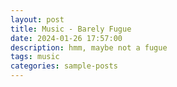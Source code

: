 ```yaml
---
layout: post
title: Music - Barely Fugue 
date: 2024-01-26 17:57:00
description: hmm, maybe not a fugue
tags: music
categories: sample-posts
---
```

<div id="embed-container" style="width: 900px; height: 1165px;"></div>
<script src="https://prod.flat-cdn.com/embed-js/v2.3.0/embed.min.js"></script>
<script>
  var container = document.getElementById('embed-container');
  var embed = new Flat.Embed(container, {
    score: '67782a1662093a7921e5fd4b',
    embedParams: {
      appId: '67781e2b4df43565f09bb669',
      controlsPosition: 'top',
    },
  });
</script>